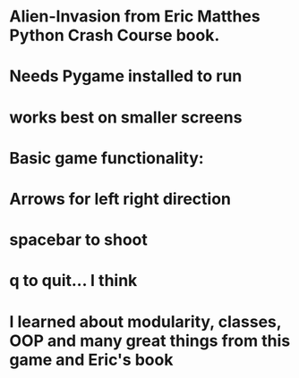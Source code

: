 # Alien-Invasion from Eric Matthes Python Crash Course book.
# Needs Pygame installed to run 
# works best on smaller screens
# Basic game functionality:
#           Arrows for left right direction
#           spacebar to shoot
#           q to quit... I think 
#
#
# I learned about modularity, classes, OOP and many great things from this game and Eric's book           
